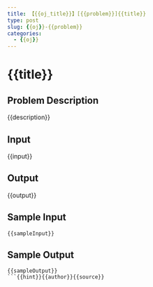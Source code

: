 ```yaml
---
title: 【{{oj_title}}】[{{problem}}]{{title}}
type: post
slug: {{oj}}-{{problem}}
categories:
  - {{oj}}
---
```


# {{title}}

## Problem Description

{{description}}

## Input

{{input}}

## Output

{{output}}

## Sample Input

```
{{sampleInput}}
```

## Sample Output

```
{{sampleOutput}}
```{{hint}}{{author}}{{source}}
